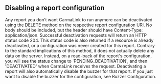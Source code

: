 <h2>Disabling a report configuration</h2>  
Any report you don't want CarmaLink to run anymore can be deactivated using the DELETE method on the respective report configuration URI. No body should be included, but the header should have Content-Type: application/json. Successful deactivation requests will return an HTTP status code 204. This status code is also returned if a resource is already deactivated, or a configuration was never created for this report.  
Contrary to the standard implications of this method, it does not actually delete any data on the server. Instead, on a read-back of the report's configuration, you will see the status change to 'PENDING_DEACTIVATION', and then 'DEACTIVATED' when CarmaLink receives the request. Deactivating a report will also automatically disable the buzzer for that report.  
If you just want to disable the buzzer for the configuration, see Buzzer Configuration.  

